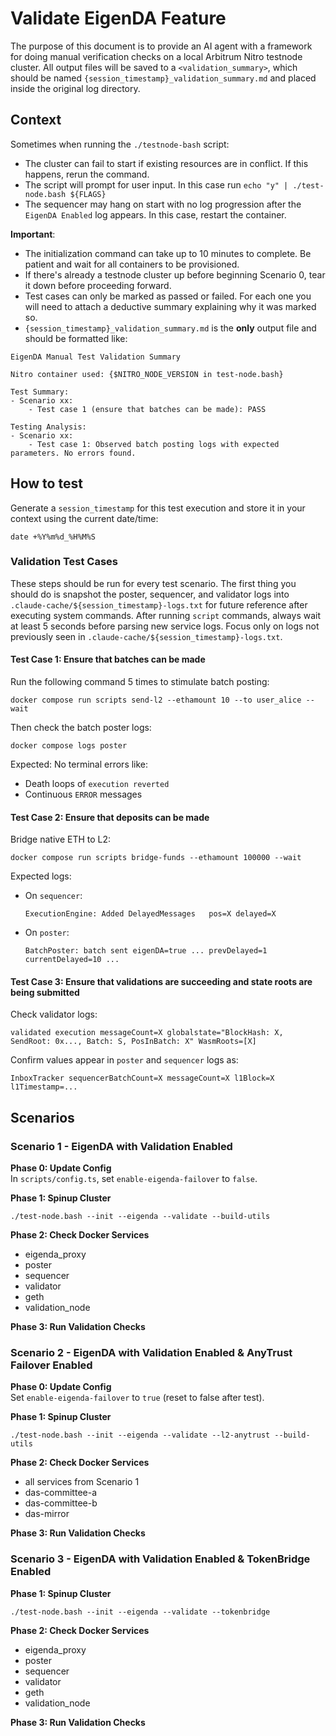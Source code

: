 # Validate EigenDA Feature

The purpose of this document is to provide an AI agent with a framework for doing manual verification checks on a local Arbitrum Nitro testnode cluster. All output files will be saved to a `<validation_summary>`, which should be named `{session_timestamp}_validation_summary.md` and placed inside the original log directory.

## Context
Sometimes when running the `./testnode-bash` script:
- The cluster can fail to start if existing resources are in conflict. If this happens, rerun the command.
- The script will prompt for user input. In this case run `echo "y" | ./test-node.bash ${FLAGS}`
- The sequencer may hang on start with no log progression after the `EigenDA Enabled` log appears. In this case, restart the container.

**Important**: 
- The initialization command can take up to 10 minutes to complete. Be patient and wait for all containers to be provisioned.
- If there's already a testnode cluster up before beginning Scenario 0, tear it down before proceeding forward.
- Test cases can only be marked as passed or failed. For each one you will need to attach a deductive summary explaining why it was marked so.
- `{session_timestamp}_validation_summary.md` is the **only** output file and should be formatted like:

```
EigenDA Manual Test Validation Summary

Nitro container used: {$NITRO_NODE_VERSION in test-node.bash}

Test Summary:
- Scenario xx:
    - Test case 1 (ensure that batches can be made): PASS

Testing Analysis:
- Scenario xx:
    - Test case 1: Observed batch posting logs with expected parameters. No errors found.
```

## How to test

Generate a `session_timestamp` for this test execution and store it in your context using the current date/time:

```
date +%Y%m%d_%H%M%S
```

### Validation Test Cases

These steps should be run for every test scenario. The first thing you should do is snapshot the poster, sequencer, and validator logs into `.claude-cache/${session_timestamp}-logs.txt` for future reference after executing system commands. After running `script` commands, always wait at least 5 seconds before parsing new service logs. Focus only on logs not previously seen in `.claude-cache/${session_timestamp}-logs.txt`.

#### Test Case 1: Ensure that batches can be made

Run the following command 5 times to stimulate batch posting:
```
docker compose run scripts send-l2 --ethamount 10 --to user_alice --wait
```

Then check the batch poster logs:
```
docker compose logs poster
```

Expected: No terminal errors like:
- Death loops of `execution reverted`
- Continuous `ERROR` messages

#### Test Case 2: Ensure that deposits can be made

Bridge native ETH to L2:
```
docker compose run scripts bridge-funds --ethamount 100000 --wait
```

Expected logs:
- On `sequencer`:
  ```
  ExecutionEngine: Added DelayedMessages   pos=X delayed=X
  ```
- On `poster`:
  ```
  BatchPoster: batch sent eigenDA=true ... prevDelayed=1 currentDelayed=10 ...
  ```

#### Test Case 3: Ensure that validations are succeeding and state roots are being submitted

Check validator logs:
```
validated execution messageCount=X globalstate="BlockHash: X, SendRoot: 0x..., Batch: S, PosInBatch: X" WasmRoots=[X]
```

Confirm values appear in `poster` and `sequencer` logs as:
```
InboxTracker sequencerBatchCount=X messageCount=X l1Block=X l1Timestamp=...
```

## Scenarios

### Scenario 1 - EigenDA with Validation Enabled

**Phase 0: Update Config**  
In `scripts/config.ts`, set `enable-eigenda-failover` to `false`.

**Phase 1: Spinup Cluster**
```
./test-node.bash --init --eigenda --validate --build-utils
```

**Phase 2: Check Docker Services**
- eigenda_proxy
- poster
- sequencer
- validator
- geth
- validation_node

**Phase 3: Run Validation Checks**

### Scenario 2 - EigenDA with Validation Enabled & AnyTrust Failover Enabled

**Phase 0: Update Config**  
Set `enable-eigenda-failover` to `true` (reset to false after test).

**Phase 1: Spinup Cluster**
```
./test-node.bash --init --eigenda --validate --l2-anytrust --build-utils
```

**Phase 2: Check Docker Services**
- all services from Scenario 1
- das-committee-a
- das-committee-b
- das-mirror

**Phase 3: Run Validation Checks**

### Scenario 3 - EigenDA with Validation Enabled & TokenBridge Enabled

**Phase 1: Spinup Cluster**
```
./test-node.bash --init --eigenda --validate --tokenbridge
```

**Phase 2: Check Docker Services**
- eigenda_proxy
- poster
- sequencer
- validator
- geth
- validation_node

**Phase 3: Run Validation Checks**
